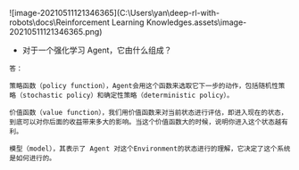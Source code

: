 ![image-20210511121346365](C:\Users\yan\deep-rl-with-robots\docs\Reinforcement Learning Knowledges.assets\image-20210511121346365.png)

* 对于一个强化学习 Agent，它由什么组成？
```
答：

策略函数（policy function），Agent会用这个函数来选取它下一步的动作，包括随机性策略（stochastic policy）和确定性策略（deterministic policy）。

价值函数（value function），我们用价值函数来对当前状态进行评估，即进入现在的状态，到底可以对你后面的收益带来多大的影响。当这个价值函数大的时候，说明你进入这个状态越有利。

模型（model），其表示了 Agent 对这个Environment的状态进行的理解，它决定了这个系统是如何进行的。
```
